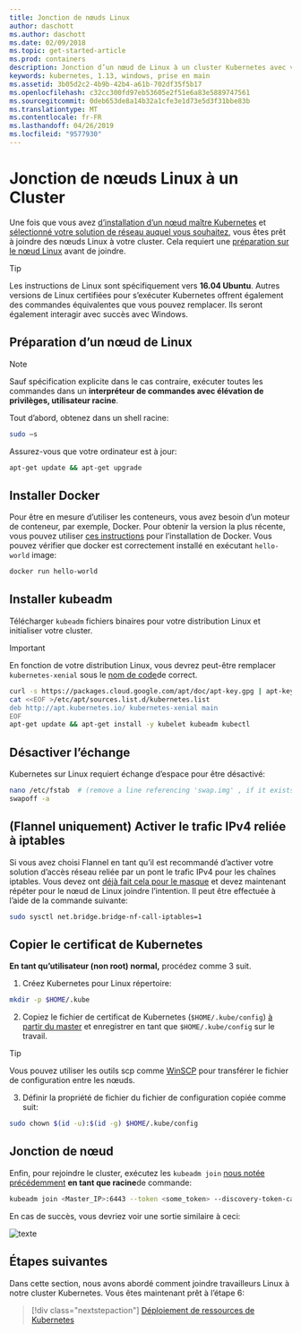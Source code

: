```yaml
---
title: Jonction de nœuds Linux
author: daschott
ms.author: daschott
ms.date: 02/09/2018
ms.topic: get-started-article
ms.prod: containers
description: Jonction d’un nœud de Linux à un cluster Kubernetes avec v1.13.
keywords: kubernetes, 1.13, windows, prise en main
ms.assetid: 3b05d2c2-4b9b-42b4-a61b-702df35f5b17
ms.openlocfilehash: c32cc300fd97eb53605e2f51e6a83e5889747561
ms.sourcegitcommit: 0deb653de8a14b32a1cfe3e1d73e5d3f31bbe83b
ms.translationtype: MT
ms.contentlocale: fr-FR
ms.lasthandoff: 04/26/2019
ms.locfileid: "9577930"
---
```

# <a name="joining-linux-nodes-to-a-cluster"></a>Jonction de nœuds Linux à un Cluster

Une fois que vous avez [d’installation d’un nœud maître Kubernetes](creating-a-linux-master.md) et [sélectionné votre solution de réseau auquel vous souhaitez](network-topologies.md), vous êtes prêt à joindre des nœuds Linux à votre cluster. Cela requiert une [préparation sur le nœud Linux](joining-linux-workers.md#preparing-a-linux-node) avant de joindre.
> [!tip]
> Les instructions de Linux sont spécifiquement vers **16.04 Ubuntu**. Autres versions de Linux certifiées pour s’exécuter Kubernetes offrent également des commandes équivalentes que vous pouvez remplacer. Ils seront également interagir avec succès avec Windows.

## <a name="preparing-a-linux-node"></a>Préparation d’un nœud de Linux

> [!NOTE]
> Sauf spécification explicite dans le cas contraire, exécuter toutes les commandes dans un **interpréteur de commandes avec élévation de privilèges, utilisateur racine**.

Tout d’abord, obtenez dans un shell racine:

```bash
sudo –s
```

Assurez-vous que votre ordinateur est à jour:

```bash
apt-get update && apt-get upgrade
```

## <a name="install-docker"></a>Installer Docker

Pour être en mesure d’utiliser les conteneurs, vous avez besoin d’un moteur de conteneur, par exemple, Docker. Pour obtenir la version la plus récente, vous pouvez utiliser [ces instructions](https://docs.docker.com/install/linux/docker-ce/ubuntu/) pour l’installation de Docker. Vous pouvez vérifier que docker est correctement installé en exécutant `hello-world` image:

```bash
docker run hello-world
```

## <a name="install-kubeadm"></a>Installer kubeadm

Télécharger `kubeadm` fichiers binaires pour votre distribution Linux et initialiser votre cluster.

> [!Important]  
> En fonction de votre distribution Linux, vous devrez peut-être remplacer `kubernetes-xenial` sous le [nom de code](https://wiki.ubuntu.com/Releases)de correct.

``` bash
curl -s https://packages.cloud.google.com/apt/doc/apt-key.gpg | apt-key add -
cat <<EOF >/etc/apt/sources.list.d/kubernetes.list
deb http://apt.kubernetes.io/ kubernetes-xenial main
EOF
apt-get update && apt-get install -y kubelet kubeadm kubectl 
```

## <a name="disable-swap"></a>Désactiver l’échange

Kubernetes sur Linux requiert échange d’espace pour être désactivé:

``` bash
nano /etc/fstab  # (remove a line referencing 'swap.img' , if it exists)
swapoff -a
```

## <a name="flannel-only-enable-bridged-ipv4-traffic-to-iptables"></a>(Flannel uniquement) Activer le trafic IPv4 reliée à iptables

Si vous avez choisi Flannel en tant qu’il est recommandé d’activer votre solution d’accès réseau reliée par un pont le trafic IPv4 pour les chaînes iptables. Vous devez ont [déjà fait cela pour le masque](network-topologies.md#flannel-in-host-gateway-mode) et devez maintenant répéter pour le nœud de Linux joindre l’intention. Il peut être effectuée à l’aide de la commande suivante:

``` bash
sudo sysctl net.bridge.bridge-nf-call-iptables=1
```

## <a name="copy-kubernetes-certificate"></a>Copier le certificat de Kubernetes

**En tant qu’utilisateur (non root) normal,** procédez comme 3 suit.

1. Créez Kubernetes pour Linux répertoire:

```bash
mkdir -p $HOME/.kube
```

2. Copiez le fichier de certificat de Kubernetes (`$HOME/.kube/config`) [à partir du master](./creating-a-linux-master.md#collect-cluster-information) et enregistrer en tant que `$HOME/.kube/config` sur le travail.

> [!tip]
> Vous pouvez utiliser les outils scp comme [WinSCP](https://winscp.net/eng/download.php) pour transférer le fichier de configuration entre les nœuds.

3. Définir la propriété de fichier du fichier de configuration copiée comme suit:

``` bash
sudo chown $(id -u):$(id -g) $HOME/.kube/config
```

## <a name="joining-node"></a>Jonction de nœud

Enfin, pour rejoindre le cluster, exécutez les `kubeadm join` [nous notée précédemment](./creating-a-linux-master.md#initialize-master) **en tant que racine**de commande:

```bash
kubeadm join <Master_IP>:6443 --token <some_token> --discovery-token-ca-cert-hash <some_hash>
```

En cas de succès, vous devriez voir une sortie similaire à ceci:

![texte](./media/node-join.png)

## <a name="next-steps"></a>Étapes suivantes

Dans cette section, nous avons abordé comment joindre travailleurs Linux à notre cluster Kubernetes. Vous êtes maintenant prêt à l’étape 6:
> [!div class="nextstepaction"]
> [Déploiement de ressources de Kubernetes](./deploying-resources.md)